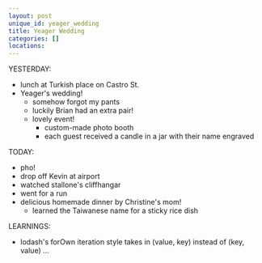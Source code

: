 ```yaml
---
layout: post
unique_id: yeager_wedding
title: Yeager Wedding
categories: []
locations: 
---
```


YESTERDAY:
* lunch at Turkish place on Castro St.
* Yeager's wedding!
  * somehow forgot my pants
  * luckily Brian had an extra pair!
  * lovely event!
    * custom-made photo booth
    * each guest received a candle in a jar with their name engraved

TODAY:
* pho!
* drop off Kevin at airport
* watched stallone's cliffhangar
* went for a run
* delicious homemade dinner by Christine's mom!
  * learned the Taiwanese name for a sticky rice dish

LEARNINGS:
* lodash's forOwn iteration style takes in (value, key) instead of (key, value) ...
